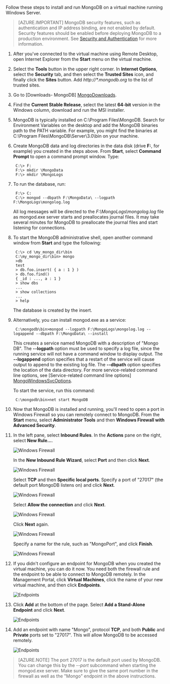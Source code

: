 ﻿Follow these steps to install and run MongoDB on a virtual machine running Windows Server.

> [AZURE.IMPORTANT] MongoDB security features, such as authentication and IP address binding, are not enabled by default. Security features should be enabled before deploying MongoDB to a production environment.  See [Security and Authentication](http://www.mongodb.org/display/DOCS/Security+and+Authentication) for more information.

1. After you've connected to the virtual machine using Remote Desktop, open Internet Explorer from the **Start** menu on the virtual machine.

2. Select the **Tools** button in the upper right corner.  In **Internet Options**, select the **Security** tab, and then select the **Trusted Sites** icon, and finally click the **Sites** button. Add _http://\*.mongodb.org_ to the list of trusted sites.

3. Go to [Downloads- MongoDB] [MongoDownloads].

4. Find the **Current Stable Release**, select the latest **64-bit** version in the Windows column, download and run the MSI installer.

5. MongoDB is typically installed on C:\Program Files\MongoDB. Search for Environment Variables on the desktop and add the MongoDB binaries path to the PATH variable. For example, you might find the binaries at C:\Program Files\MongoDB\Server\3.0\bin on your machine.

6. Create MongoDB data and log directories in the data disk (drive **F:**, for example) you created in the steps above. From **Start**, select **Command Prompt** to open a command prompt window.  Type:

		C:\> F:
		F:\> mkdir \MongoData
		F:\> mkdir \MongoLogs

7. To run the database, run:

		F:\> C:
		C:\> mongod --dbpath F:\MongoData\ --logpath F:\MongoLogs\mongolog.log

	All log messages will be directed to the *F:\MongoLogs\mongolog.log* file as mongod.exe server starts and preallocates journal files. It may take several minutes for MongoDB to preallocate the journal files and start listening for connections.

8. To start the MongoDB administrative shell, open another command window from **Start** and type the following:

		C:\> cd \my_mongo_dir\bin  
		C:\my_mongo_dir\bin> mongo  
		>db  
		test
		> db.foo.insert( { a : 1 } )  
		> db.foo.find()  
		{ _id : ..., a : 1 }  
		> show dbs  
		...  
		> show collections  
		...  
		> help  

	The database is created by the insert.

9. Alternatively, you can install mongod.exe as a service:

		C:\mongodb\bin>mongod --logpath F:\MongoLogs\mongolog.log --logappend --dbpath F:\MongoData\ --install

	This creates a service named MongoDB with a description of "Mongo DB". The **--logpath** option must be used to specify a log file, since the running service will not have a command window to display output.  The **--logappend** option specifies that a restart of the service will cause output to append to the existing log file.  The **--dbpath** option specifies the location of the data directory. For more service-related command line options, see [Service-related command line options] [MongoWindowsSvcOptions].

	To start the service, run this command:

		C:\mongodb\bin>net start MongoDB

10. Now that MongoDB is installed and running, you'll need to open a port in Windows Firewall so you can remotely connect to MongoDB.  From the **Start** menu, select **Administrator Tools** and then **Windows Firewall with Advanced Security**.

11. In the left pane, select **Inbound Rules**.  In the **Actions** pane on the right, select **New Rule...**.

	![Windows Firewall][Image1]

	In the **New Inbound Rule Wizard**, select **Port** and then click **Next**.

	![Windows Firewall][Image2]

	Select **TCP** and then **Specific local ports**.  Specify a port of "27017" (the default port MongoDB listens on) and click **Next**.

	![Windows Firewall][Image3]

	Select **Allow the connection** and click **Next**.

	![Windows Firewall][Image4]

	Click **Next** again.

	![Windows Firewall][Image5]

	Specify a name for the rule, such as "MongoPort", and click **Finish**.

	![Windows Firewall][Image6]

12. If you didn't configure an endpoint for MongoDB when you created the virtual machine, you can do it now. You need both the firewall rule and the endpoint to be able to connect to MongoDB remotely. In the Management Portal, click **Virtual Machines**, click the name of your new virtual machine, and then click **Endpoints**.

	![Endpoints][Image7]

13. Click **Add** at the bottom of the page. Select **Add a Stand-Alone Endpoint** and click **Next**.

	![Endpoints][Image8]

14. Add an endpoint with name "Mongo", protocol **TCP**, and both **Public** and **Private** ports set to "27017". This will allow MongoDB to be accessed remotely.

	![Endpoints][Image9]

> [AZURE.NOTE] The port 27017 is the default port used by MongoDB. You can change this by the _--port_ subcommand when starting the mongod.exe server. Make sure to give the same port number in the firewall as well as the "Mongo" endpoint in the above instructions.


[MongoDownloads]: http://www.mongodb.org/downloads

[MongoWindowsSvcOptions]: http://www.mongodb.org/display/DOCS/Windows+Service


[Image1]: ./media/install-and-run-mongo-on-win2k8-vm/WinFirewall1.png
[Image2]: ./media/install-and-run-mongo-on-win2k8-vm/WinFirewall2.png
[Image3]: ./media/install-and-run-mongo-on-win2k8-vm/WinFirewall3.png
[Image4]: ./media/install-and-run-mongo-on-win2k8-vm/WinFirewall4.png
[Image5]: ./media/install-and-run-mongo-on-win2k8-vm/WinFirewall5.png
[Image6]: ./media/install-and-run-mongo-on-win2k8-vm/WinFirewall6.png
[Image7]: ./media/install-and-run-mongo-on-win2k8-vm/WinVmAddEndpoint.png
[Image8]: ./media/install-and-run-mongo-on-win2k8-vm/WinVmAddEndpoint2.png
[Image9]: ./media/install-and-run-mongo-on-win2k8-vm/WinVmAddEndpoint3.png
